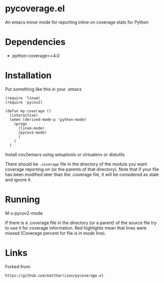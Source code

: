 # pycoverage.el

An emacs minor mode for reporting inline on coverage stats for Python

# Dependencies

* python-coverage>=4.0

# Installation

Put something like this in your .emacs

    (require 'linum)
    (require 'pycov2)

    (defun my-coverage ()
      (interactive)
      (when (derived-mode-p 'python-mode)
        (progn
          (linum-mode)
          (pycov2-mode)
          )
        )
      )

Install cov2emacs using setuptools or virtualenv or distutils

There should be ``.coverage`` file in the directory of the module you
want coverage reporting on (or the parents of that directory).
Note that if your file has been modified later than the .coverage file, it
will be considered as stale and ignore it.

# Running

M-x pycov2-mode

If there is a .coverage file in the directory (or a parent) of the
source file try to use it for coverage information.  Red highlights
mean that lines were missed (Coverage percent for file is in mode
line).

# Links

Forked from:

    https://github.com/mattharrison/pycoverage.el
